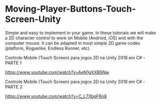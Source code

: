 # Moving-Player-Buttons-Touch-Screen-Unity
Simple and easy to implement in your game. In these tutorials we will make a 2D character control to work on Mobile (Android, iOS) and with the computer mouse. It can be adapted in most simple 2D game codes (platform, Roguelike, Endless Runner, etc).


Controle Mobile (Touch Screen) para jogos 2D na Unity 2018 em C# - PARTE 1

https://www.youtube.com/watch?v=AeN1gXXB5Nw

Controle Mobile (Touch Screen) para jogos 2D na Unity 2018 em C# - PARTE 2

https://www.youtube.com/watch?v=C_L7XbqF6n8

